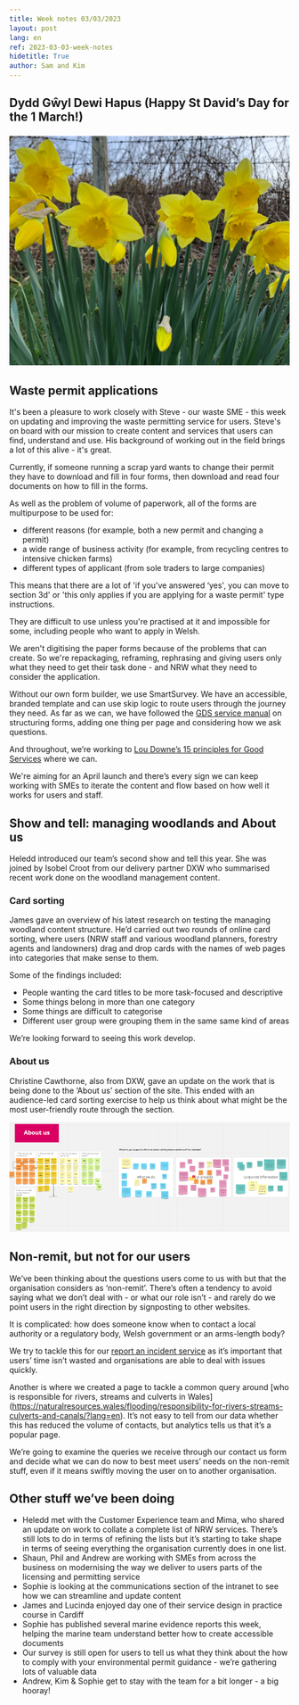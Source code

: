 ```yaml
---
title: Week notes 03/03/2023
layout: post
lang: en
ref: 2023-03-03-week-notes
hidetitle: True
author: Sam and Kim
---
```

## Dydd Gŵyl Dewi Hapus (Happy St David’s Day for the 1 March!) 

![alt text](https://github.com/nrw-digital/week-notes/blob/e9fa5cd564625acb87765f7e2127d024392d4ed4/images/daffodils.PNG?raw=true)

## Waste permit applications

It's been a pleasure to work closely with Steve - our waste SME - this week on updating and improving the waste permitting service for users. Steve's on board with our mission to create content and services that users can find, understand and use. His background of working out in the field brings a lot of this alive - it's great.

Currently, if someone running a scrap yard wants to change their permit they have to download and fill in four forms, then download and read four documents on how to fill in the forms. 

As well as the problem of volume of paperwork, all of the forms are multipurpose to be used for:
* different reasons (for example, both a new permit and changing a permit) 
* a wide range of business activity (for example, from recycling centres to intensive chicken farms)
* different types of applicant (from sole traders to large companies)

This means that there are a lot of 'if you've answered ‘yes', you can move to section 3d' or 'this only applies if you are applying for a waste permit' type instructions. 

They are difficult to use unless you're practised at it and impossible for some, including people who want to apply in Welsh.

We aren't digitising the paper forms because of the problems that can create. So we're repackaging, reframing, rephrasing and giving users only what they need to get their task done - and NRW what they need to consider the application.

Without our own form builder, we use SmartSurvey. We have an accessible, branded  template and can use skip logic to route users through the journey they need. As far as we can, we have followed the [GDS service manual](https://www.gov.uk/service-manual/design/form-structure) on structuring forms, adding one thing per page and considering how we ask questions. 

And throughout, we’re working to [Lou Downe’s 15 principles for Good Services](https://good.services/15-principles-of-good-service-design) where we can.

We're aiming for an April launch and there’s every sign we can keep working with SMEs to iterate the content and flow based on how well it works for users and staff.

## Show and tell: managing woodlands and About us

Heledd introduced our team’s second show and tell this year. She was joined by Isobel Croot from our delivery partner DXW who summarised recent work done on the woodland management content.

### Card sorting

James gave an overview of his latest research on testing the managing woodland content structure. He’d carried out two rounds of online card sorting, where users (NRW staff and various woodland planners, forestry agents and landowners) drag and drop cards with the names of web pages into categories that make sense to them. 

Some of the findings included:

* People wanting the card titles to be more task-focused and descriptive
* Some things belong in more than one category
* Some things are difficult to categorise
* Different user group were grouping them in the same same kind of areas

We’re looking forward to seeing this work develop.


### About us

Christine Cawthorne, also from DXW, gave an update on the work that is being done to the ‘About us’ section of the site. This ended with an audience-led card sorting exercise to help us think about what might be the most user-friendly route through the section.  

![alt text](https://github.com/nrw-digital/week-notes/blob/e9fa5cd564625acb87765f7e2127d024392d4ed4/images/About%20us.PNG?raw=true)


## Non-remit, but not for our users

We’ve been thinking about the questions users come to us with but that the organisation considers as ‘non-remit’. There’s often a tendency to avoid saying what we don’t deal with - or what our role isn’t - and rarely do we point users in the right direction by signposting to other websites. 

It is complicated: how does someone know when to contact a local authority or a regulatory body, Welsh government or an arms-length body?

We try to tackle this for our [report an incident service](https://naturalresources.wales/about-us/contact-us/report-an-environmental-incident/?lang=en) as it’s important that users’ time isn’t wasted and organisations are able to deal with issues quickly. 

Another is where we created a page to tackle a common query around [who is responsible for rivers, streams and culverts in Wales] (https://naturalresources.wales/flooding/responsibility-for-rivers-streams-culverts-and-canals/?lang=en). It’s not easy to tell from our data whether this has reduced the volume of contacts, but analytics tells us that it’s a popular page.

We’re going to examine the queries we receive through our contact us form and decide what we can do now to best meet users’ needs on the non-remit stuff, even if it means swiftly moving the user on to another organisation.


## Other stuff we’ve been doing

* Heledd met with the Customer Experience team and Mima, who shared an update on work to collate a complete list of NRW services. There’s still lots to do in terms of refining the lists but it’s starting to take shape in terms of seeing everything the organisation currently does in one list.
* Shaun, Phil and Andrew are working with SMEs from across the business on modernising the way we deliver to users parts of the licensing and permitting service
* Sophie is looking at the communications section of the intranet to see how we can streamline and update content
* James and Lucinda enjoyed day one of their service design in practice course in Cardiff
* Sophie has published several marine evidence reports this week, helping the marine team understand better how to create accessible documents
* Our survey is still open for users to tell us what they think about the how to comply with your environmental permit guidance - we’re gathering lots of valuable data
* Andrew, Kim & Sophie get to stay with the team for a bit longer - a big hooray! 
